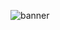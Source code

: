 
![banner](https://media.licdn.com/dms/image/C4E16AQEAsYCRlYPAvw/profile-displaybackgroundimage-shrink_350_1400/0/1645216506566?e=1703721600&v=beta&t=uu6MC7i8YktIh_fnjWbrmi7D00yKiE4nlM4dTrPsomY)
<!--
**Jorgeromeu/jorgeromeu** is a ✨ _special_ ✨ repository because its `README.md` (this file) appears on your GitHub profile.

Here are some ideas to get you started:

- 🔭 I’m currently working on ...
- 🌱 I’m currently learning ...
- 👯 I’m looking to collaborate on ...
- 🤔 I’m looking for help with ...
- 💬 Ask me about ...
- 📫 How to reach me: ...
- 😄 Pronouns: ...
- ⚡ Fun fact: ...
-->
